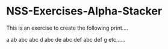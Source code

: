 # NSS-Exercises-Alpha-Stacker

This is an exercise to create the following print....

a
ab
abc
abc d
abc de
abc def
abc def g
etc......
